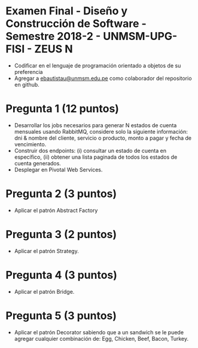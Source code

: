 # Examen Final - Diseño y Construcción de Software - Semestre 2018-2 - UNMSM-UPG-FISI - ZEUS N
- Codificar en el lenguaje de programación orientado a objetos de su preferencia
- Agregar a ebautistau@unmsm.edu.pe como colaborador del repositorio en github.

# Pregunta 1 (12 puntos)
- Desarrollar los jobs necesarios para generar N estados de cuenta mensuales usando RabbitMQ, considere  solo la siguiente información: dni & nombre del cliente, servicio o producto, monto a pagar y fecha de vencimiento.
- Construir dos endpoints: (i) consultar un estado de cuenta en específico, (ii) obtener una lista paginada de todos los estados de cuenta generados.
- Desplegar en Pivotal Web Services.

# Pregunta 2 (3 puntos)
- Aplicar el patrón Abstract Factory

# Pregunta 3 (2 puntos)
- Aplicar el patrón Strategy.

# Pregunta 4 (3 puntos)
- Aplicar el patrón Bridge.

# Pregunta 5 (3 puntos)
- Aplicar el patrón Decorator sabiendo que a un sandwich se le puede agregar cualquier combinación de: Egg, Chicken, Beef, Bacon, Turkey.